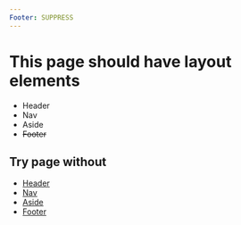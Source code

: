 ```yaml
---
Footer: SUPPRESS
---
```

# This page should have layout elements

* Header
* Nav
* Aside
* ~~Footer~~ 

## Try page without
* [Header](test-header-suppressed.html)
* [Nav](test-nav-suppressed.html)
* [Aside](test-aside-suppressed.html)
* [Footer](test-footer-suppressed.html)
 


